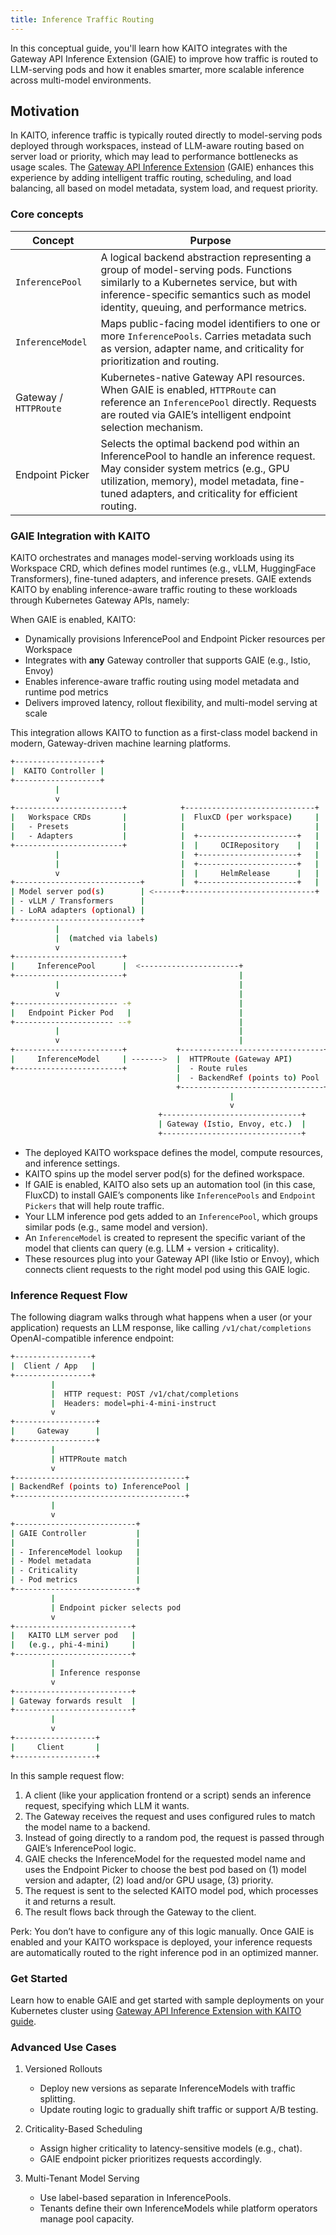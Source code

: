 ```yaml
---
title: Inference Traffic Routing
---
```


In this conceptual guide, you'll learn how KAITO integrates with the Gateway API Inference Extension (GAIE) to improve how traffic is routed to LLM-serving pods and how it enables smarter, more scalable inference across multi-model environments.

## Motivation

In KAITO, inference traffic is typically routed directly to model-serving pods deployed through workspaces, instead of LLM-aware routing based on server load or priority, which may lead to performance bottlenecks as usage scales. The [Gateway API Inference Extension](https://gateway-api-inference-extension.sigs.k8s.io/) (GAIE) enhances this experience by adding intelligent traffic routing, scheduling, and load balancing, all based on model metadata, system load, and request priority.

### Core concepts

| Concept | Purpose |
|--|--|
| `InferencePool` | A logical backend abstraction representing a group of model-serving pods. Functions similarly to a Kubernetes service, but with inference-specific semantics such as model identity, queuing, and performance metrics. |
| `InferenceModel` | Maps public-facing model identifiers to one or more `InferencePools`. Carries metadata such as version, adapter name, and criticality for prioritization and routing. |
| Gateway / `HTTPRoute` |	Kubernetes-native Gateway API resources. When GAIE is enabled, `HTTPRoute` can reference an `InferencePool` directly. Requests are routed via GAIE’s intelligent endpoint selection mechanism. |
| Endpoint Picker | Selects the optimal backend pod within an InferencePool to handle an inference request. May consider system metrics (e.g., GPU utilization, memory), model metadata, fine-tuned adapters, and criticality for efficient routing. |

### GAIE Integration with KAITO

KAITO orchestrates and manages model-serving workloads using its Workspace CRD, which defines model runtimes (e.g., vLLM, HuggingFace Transformers), fine-tuned adapters, and inference presets. GAIE extends KAITO by enabling inference-aware traffic routing to these workloads through Kubernetes Gateway APIs, namely:

When GAIE is enabled, KAITO:

* Dynamically provisions InferencePool and Endpoint Picker resources per Workspace
* Integrates with **any** Gateway controller that supports GAIE (e.g., Istio, Envoy)
* Enables inference-aware traffic routing using model metadata and runtime pod metrics
* Delivers improved latency, rollout flexibility, and multi-model serving at scale

This integration allows KAITO to function as a first-class model backend in modern, Gateway-driven machine learning platforms.

```bash
+-------------------+
|  KAITO Controller |
+-------------------+
          |
          v
+------------------------+            +-----------------------------+
|   Workspace CRDs       |            |  FluxCD (per workspace)     |
|   - Presets            |            |                             |
|   - Adapters           |            |  +----------------------+   |
+------------------------+            |  |     OCIRepository    |   |
          |                           |  +----------------------+   |
          |                           |  +----------------------+   |
          v                           |  |     HelmRelease      |   |
+----------------------------+        |  +----------------------+   |
| Model server pod(s)        | <------+-----------------------------+
| - vLLM / Transformers      |
| - LoRA adapters (optional) |
+----------------------------+
          |
          |  (matched via labels)
          v
+------------------------+
|     InferencePool      |  <----------------------+
+------------------------+                         |
          |                                        |
          v                                        |
+----------------------- -+                        |
|   Endpoint Picker Pod   |                        |
+---------------------- --+                        |
          |                                        |
          v                                        |
+------------------------+           +--------------------------------+
|     InferenceModel     | ------->  |  HTTPRoute (Gateway API)       |
+------------------------+           |  - Route rules                 |
                                     |  - BackendRef (points to) Pool |
                                     +--------------------------------+
                                                 |
                                                 v
                                 +-------------------------------+
                                 | Gateway (Istio, Envoy, etc.)  |
                                 +-------------------------------+
```

* The deployed KAITO workspace defines the model, compute resources, and inference settings.
* KAITO spins up the model server pod(s) for the defined workspace.
* If GAIE is enabled, KAITO also sets up an automation tool (in this case, FluxCD) to install GAIE’s components like `InferencePools` and `Endpoint Pickers` that will help route traffic.
* Your LLM inference pod gets added to an `InferencePool`, which groups similar pods (e.g., same model and version).
* An `InferenceModel` is created to represent the specific variant of the model that clients can query (e.g. LLM + version + criticality).
* These resources plug into your Gateway API (like Istio or Envoy), which connects client requests to the right model pod using this GAIE logic.

### Inference Request Flow

The following diagram walks through what happens when a user (or your application) requests an LLM response, like calling `/v1/chat/completions` OpenAI-compatible inference endpoint:

```bash
+-----------------+
|  Client / App   |
+-----------------+
         |
         |  HTTP request: POST /v1/chat/completions
         |  Headers: model=phi-4-mini-instruct
         v
+------------------+
|     Gateway      |
+------------------+
         |
         | HTTPRoute match
         v
+--------------------------------------+
| BackendRef (points to) InferencePool | 
+--------------------------------------+
         |
         v
+---------------------------+
| GAIE Controller           |
|                           |
| - InferenceModel lookup   |
| - Model metadata          |  
| - Criticality             |
| - Pod metrics             |
+---------------------------+
         |
         | Endpoint picker selects pod
         v
+--------------------------+
|   KAITO LLM server pod   |
|   (e.g., phi-4-mini)     |
+--------------------------+
         |
         | Inference response
         v
+--------------------------+
| Gateway forwards result  |
+--------------------------+
         |
         v
+------------------+
|     Client       |
+------------------+
```

In this sample request flow:
1. A client (like your application frontend or a script) sends an inference request, specifying which LLM it wants.
2. The Gateway receives the request and uses configured rules to match the model name to a backend.
3. Instead of going directly to a random pod, the request is passed through GAIE’s InferencePool logic.
4. GAIE checks the InferenceModel for the requested model name and uses the Endpoint Picker to choose the best pod based on (1) model version and adapter, (2) load and/or GPU usage, (3) priority.
5. The request is sent to the selected KAITO model pod, which processes it and returns a result.
6. The result flows back through the Gateway to the client.

Perk: You don’t have to configure any of this logic manually. Once GAIE is enabled and your KAITO workspace is deployed, your inference requests are automatically routed to the right inference pod in an optimized manner.

### Get Started

Learn how to enable GAIE and get started with sample deployments on your Kubernetes cluster using [Gateway API Inference Extension with KAITO guide](./gateway-api-inference-extension.md).

### Advanced Use Cases

1. Versioned Rollouts
    * Deploy new versions as separate InferenceModels with traffic splitting.
    * Update routing logic to gradually shift traffic or support A/B testing.

2. Criticality-Based Scheduling
    * Assign higher criticality to latency-sensitive models (e.g., chat).
    * GAIE endpoint picker prioritizes requests accordingly.

3. Multi-Tenant Model Serving
    * Use label-based separation in InferencePools.
    * Tenants define their own InferenceModels while platform operators manage pool capacity.
